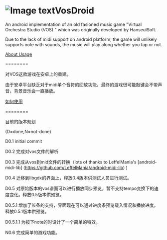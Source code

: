 ![Image text](http://raw.github.com/revantis/VosDroid/master/android/res/drawable-xhdpi/ic_launcher.png)VosDroid
========

An android implementation of an old fasioned music game "Virtual Orchestra Studio (VOS) " which was originally developed by HanseulSoft.

Due to the lack of midi support on android platform, the game will unlikely supports note with sounds, the music will play along whether you tap or not.

[About Usage](https://github.com/ReVanTis/VosDroid/wiki/How-to-use-it%3F)

========

对VOS这款游戏在安卓上的重建。

由于安卓平台缺乏对于midi单个音符的回放功能，最终的游戏很可能敲键会不带声音，背景音乐会一直播放。

[如何使用](https://github.com/ReVanTis/VosDroid/wiki/How-to-use-it%3F)

========

目前的版本规划

(D=done,N=not-done)

D0.1 initial commit

D0.2 完成对vos文件的解析

D0.3 完成从vos到mid文件的转换（lots of thanks to LeffelMania's [android-midi-lib] (https://github.com/LeffelMania/android-midi-lib) )

D0.4 迁移到libgdx的界面上，释放0.4版本供测试人员进行测试。

D0.5 对原始版本的vos谱面可以进行播放同步预览，暂不支持tempo变换下的速度变化。释放0.5版本供预览。

D0.5.1 增加了长条的支持，界面现在可以通过进度条预览载入情况和播放进度。释放0.5.1版本供预览。

D0.5.1.1 为按下note的时设计了一个简单的特效。

N0.6 完成简单的游戏功能。
